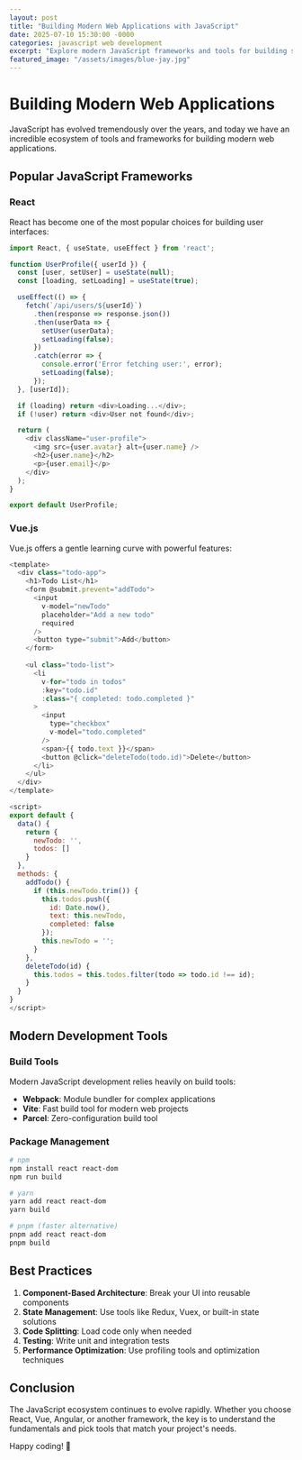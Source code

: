 ```yaml
---
layout: post
title: "Building Modern Web Applications with JavaScript"
date: 2025-07-10 15:30:00 -0000
categories: javascript web development
excerpt: "Explore modern JavaScript frameworks and tools for building scalable web applications."
featured_image: "/assets/images/blue-jay.jpg"
---
```


# Building Modern Web Applications

JavaScript has evolved tremendously over the years, and today we have an incredible ecosystem of tools and frameworks for building modern web applications.

## Popular JavaScript Frameworks

### React
React has become one of the most popular choices for building user interfaces:

```javascript
import React, { useState, useEffect } from 'react';

function UserProfile({ userId }) {
  const [user, setUser] = useState(null);
  const [loading, setLoading] = useState(true);

  useEffect(() => {
    fetch(`/api/users/${userId}`)
      .then(response => response.json())
      .then(userData => {
        setUser(userData);
        setLoading(false);
      })
      .catch(error => {
        console.error('Error fetching user:', error);
        setLoading(false);
      });
  }, [userId]);

  if (loading) return <div>Loading...</div>;
  if (!user) return <div>User not found</div>;

  return (
    <div className="user-profile">
      <img src={user.avatar} alt={user.name} />
      <h2>{user.name}</h2>
      <p>{user.email}</p>
    </div>
  );
}

export default UserProfile;
```

### Vue.js
Vue.js offers a gentle learning curve with powerful features:

```javascript
<template>
  <div class="todo-app">
    <h1>Todo List</h1>
    <form @submit.prevent="addTodo">
      <input 
        v-model="newTodo" 
        placeholder="Add a new todo"
        required
      />
      <button type="submit">Add</button>
    </form>
    
    <ul class="todo-list">
      <li 
        v-for="todo in todos" 
        :key="todo.id"
        :class="{ completed: todo.completed }"
      >
        <input 
          type="checkbox" 
          v-model="todo.completed"
        />
        <span>{{ todo.text }}</span>
        <button @click="deleteTodo(todo.id)">Delete</button>
      </li>
    </ul>
  </div>
</template>

<script>
export default {
  data() {
    return {
      newTodo: '',
      todos: []
    }
  },
  methods: {
    addTodo() {
      if (this.newTodo.trim()) {
        this.todos.push({
          id: Date.now(),
          text: this.newTodo,
          completed: false
        });
        this.newTodo = '';
      }
    },
    deleteTodo(id) {
      this.todos = this.todos.filter(todo => todo.id !== id);
    }
  }
}
</script>
```

## Modern Development Tools

### Build Tools
Modern JavaScript development relies heavily on build tools:

- **Webpack**: Module bundler for complex applications
- **Vite**: Fast build tool for modern web projects
- **Parcel**: Zero-configuration build tool

### Package Management
```bash
# npm
npm install react react-dom
npm run build

# yarn
yarn add react react-dom
yarn build

# pnpm (faster alternative)
pnpm add react react-dom
pnpm build
```

## Best Practices

1. **Component-Based Architecture**: Break your UI into reusable components
2. **State Management**: Use tools like Redux, Vuex, or built-in state solutions
3. **Code Splitting**: Load code only when needed
4. **Testing**: Write unit and integration tests
5. **Performance Optimization**: Use profiling tools and optimization techniques

## Conclusion

The JavaScript ecosystem continues to evolve rapidly. Whether you choose React, Vue, Angular, or another framework, the key is to understand the fundamentals and pick tools that match your project's needs.

Happy coding! 🚀

